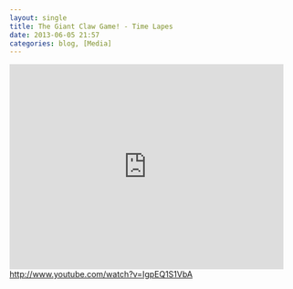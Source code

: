 ```yaml
---
layout: single
title: The Giant Claw Game! - Time Lapes 
date: 2013-06-05 21:57
categories: blog, [Media]
---
```

<iframe width="480" height="360" src="http://www.youtube.com/embed/IgpEQ1S1VbA" frameborder="0" allowfullscreen></iframe>
<a href="http://www.youtube.com/watch?v=IgpEQ1S1VbA">http://www.youtube.com/watch?v=IgpEQ1S1VbA</a>
